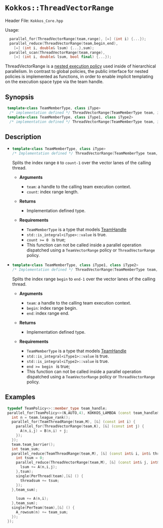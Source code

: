 # `Kokkos::ThreadVectorRange`

Header File: `Kokkos_Core.hpp`

Usage: 
  ```c++
    parallel_for(ThreadVectorRange(team,range), [=] (int i) {...});
    parallel_reduce(ThreadVectorRange(team,begin,end), 
      [=] (int i, double& lsum) {...},sum);
    parallel_scan(ThreadVectorRange(team,range), 
      [=] (int i, double& lsum, bool final) {...});
  ```

ThreadVectorRange is a [nested execution policy](https://github.com/kokkos/ProgrammingGuide/wiki/Execution-Policies#nested-execution-policies) used inside of hierarchical parallelism. 
In contrast to global policies, the public interface for nested policies is implemented 
as functions, in order to enable implicit templating on the execution space type via 
the team handle.

## Synopsis 
  ```c++
   template<class TeamMemberType, class iType>
    /* implementation defined */ ThreadVectorRange(TeamMemberType team, iType count);
   template<class TeamMemberType, class iType1, class iType2>
    /* implementation defined */ ThreadVectorRange(TeamMemberType team, iType1 begin, iType2 end);
  ```

## Description

 * ```c++
   template<class TeamMemberType, class iType>
   /* Implementation defined */ ThreadVectorRange(TeamMemberType team, iType count);
   ```
   Splits the index range `0` to `count-1` over the vector lanes of the calling thread. 
    *  **Arguments**
        * `team`: a handle to the calling team execution context.
        * `count`: index range length. 

    *  **Returns**
        * Implementation defined type.

    *  **Requirements**
        * `TeamMemberType` is a type that models [TeamHandle](Kokkos%3A%3ATeamHandleConcept)
        * `std::is_integral<iType>::value` is true.
        * `count >= 0 ` is true;
        * This function can not be called inside a parallel operation dispatched using a
          `TeamVectorRange` policy or `ThreadVectorRange` policy.
 
 * ```c++
   template<class TeamMemberType, class iType1, class iType2>
   /* Implementation defined */ ThreadVectorRange(TeamMemberType team, iType1 begin, iType2 end);
   ```
   Splits the index range `begin` to `end-1` over the vector lanes of the calling thread. 
    *  **Arguments**
        * `team`: a handle to the calling team execution context.
        * `begin`: index range begin. 
        * `end`: index range end.

    *  **Returns**
        * Implementation defined type.

    * **Requirements**

        * `TeamMemberType` is a type that models [TeamHandle](Kokkos%3A%3ATeamHandleConcept)
        * `std::is_integral<iType1>::value` is true.
        * `std::is_integral<iType2>::value` is true.
        * `end >= begin ` is true;
        * This function can not be called inside a parallel operation dispatched using a
          `TeamVectorRange` policy or `ThreadVectorRange` policy.

  
## Examples

  ```c++
   typedef TeamPolicy<>::member_type team_handle;
   parallel_for(TeamPolicy<>(N,AUTO,4), KOKKOS_LAMBDA (const team_handle& team) {
     int n = team.league_rank();
     parallel_for(TeamThreadRange(team,M), [&] (const int i) {
       parallel_for(ThreadVectorRange(team,K), [&] (const int j) {
         A(n,i,j) = B(n,i) + j;
       });
     });
     team.team_barrier();
     int team_sum;
     parallel_reduce(TeamThreadRange(team,M), [&] (const int& i, int& threadsum) {
       int tsum = 0;
       parallel_reduce(ThreadVectorRange(team,M), [&] (const int& j, int& lsum) {
         lsum += A(n,i,j);
       },tsum);
       single(PerThread(team),[&] () {
         threadsum += tsum;
       });
     },team_sum);
       
       lsum += A(n,i);
     },team_sum);
     single(PerTeam(team),[&] () {
       A_rowsum(n) += team_sum;
     });
   });
  ```

